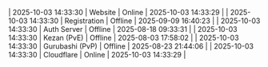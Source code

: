 | 2025-10-03 14:33:30 | Website | Online | 2025-10-03 14:33:29 |
| 2025-10-03 14:33:30 | Registration | Offline | 2025-09-09 16:40:23 |
| 2025-10-03 14:33:30 | Auth Server | Offline | 2025-08-18 09:33:31 |
| 2025-10-03 14:33:30 | Kezan (PvE) | Offline | 2025-08-03 17:58:02 |
| 2025-10-03 14:33:30 | Gurubashi (PvP) | Offline | 2025-08-23 21:44:06 |
| 2025-10-03 14:33:30 | Cloudflare | Online | 2025-10-03 14:33:29 |
